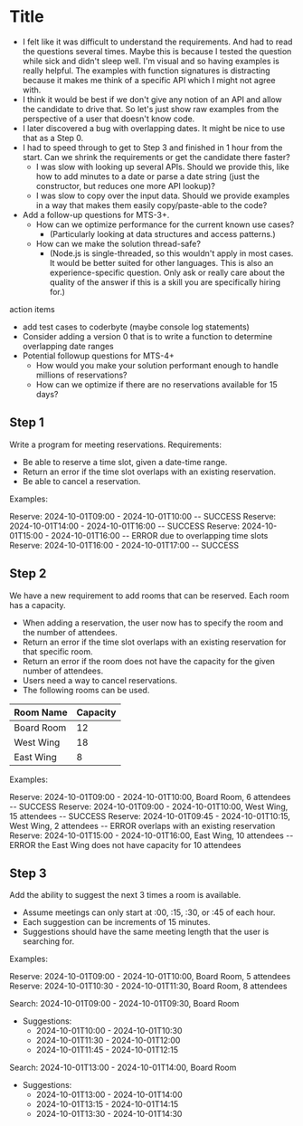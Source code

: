 # Title

- I felt like it was difficult to understand the requirements. And had to read the questions several times. Maybe this is because I tested the question while sick and didn't sleep well. I'm visual and so having examples is really helpful. The examples with function signatures is distracting because it makes me think of a specific API which I might not agree with.
- I think it would be best if we don't give any notion of an API and allow the candidate to drive that. So let's just show raw examples from the perspective of a user that doesn't know code.
- I later discovered a bug with overlapping dates. It might be nice to use that as a Step 0.
- I had to speed through to get to Step 3 and finished in 1 hour from the start. Can we shrink the requirements or get the candidate there faster?
  - I was slow with looking up several APIs. Should we provide this, like how to add minutes to a date or parse a date string (just the constructor, but reduces one more API lookup)?
  - I was slow to copy over the input data. Should we provide examples in a way that makes them easily copy/paste-able to the code?
- Add a follow-up questions for MTS-3+.
  - How can we optimize performance for the current known use cases? 
    - (Particularly looking at data structures and access patterns.)
  - How can we make the solution thread-safe? 
    - (Node.js is single-threaded, so this wouldn't apply in most cases. It would be better suited for other languages. This is also an experience-specific question. Only ask or really care about the quality of the answer if this is a skill you are specifically hiring for.)


action items
- add test cases to coderbyte (maybe console log statements)
- Consider adding a version 0 that is to write a function to determine overlapping date ranges
- Potential followup questions for MTS-4+
  - How would you make your solution performant enough to handle millions of reservations?
  - How can we optimize if there are no reservations available for 15 days?


## Step 1

Write a program for meeting reservations. Requirements:
- Be able to reserve a time slot, given a date-time range.
- Return an error if the time slot overlaps with an existing reservation.
- Be able to cancel a reservation.

Examples:

Reserve: 2024-10-01T09:00 - 2024-10-01T10:00 -- SUCCESS
Reserve: 2024-10-01T14:00 - 2024-10-01T16:00 -- SUCCESS
Reserve: 2024-10-01T15:00 - 2024-10-01T16:00 -- ERROR due to overlapping time slots
Reserve: 2024-10-01T16:00 - 2024-10-01T17:00 -- SUCCESS

## Step 2

We have a new requirement to add rooms that can be reserved. Each room has a capacity.
- When adding a reservation, the user now has to specify the room and the number of attendees.
- Return an error if the time slot overlaps with an existing reservation for that specific room.
- Return an error if the room does not have the capacity for the given number of attendees.
- Users need a way to cancel reservations.
- The following rooms can be used.

| Room Name  | Capacity |
|------------|----------|
| Board Room | 12       |
| West Wing  | 18       |
| East Wing  | 8        |

Examples:

Reserve: 2024-10-01T09:00 - 2024-10-01T10:00, Board Room, 6 attendees -- SUCCESS
Reserve: 2024-10-01T09:00 - 2024-10-01T10:00, West Wing, 15 attendees -- SUCCESS
Reserve: 2024-10-01T09:45 - 2024-10-01T10:15, West Wing, 2 attendees  -- ERROR overlaps with an existing reservation
Reserve: 2024-10-01T15:00 - 2024-10-01T16:00, East Wing, 10 attendees -- ERROR the East Wing does not have capacity for 10 attendees

## Step 3

Add the ability to suggest the next 3 times a room is available.
- Assume meetings can only start at :00, :15, :30, or :45 of each hour.
- Each suggestion can be increments of 15 minutes.
- Suggestions should have the same meeting length that the user is searching for.

Examples:

Reserve: 2024-10-01T09:00 - 2024-10-01T10:00, Board Room, 5 attendees
Reserve: 2024-10-01T10:30 - 2024-10-01T11:30, Board Room, 8 attendees

Search:  2024-10-01T09:00 - 2024-10-01T09:30, Board Room
  - Suggestions:
    - 2024-10-01T10:00 - 2024-10-01T10:30
    - 2024-10-01T11:30 - 2024-10-01T12:00
    - 2024-10-01T11:45 - 2024-10-01T12:15

Search:  2024-10-01T13:00 - 2024-10-01T14:00, Board Room
  - Suggestions:
    - 2024-10-01T13:00 - 2024-10-01T14:00
    - 2024-10-01T13:15 - 2024-10-01T14:15
    - 2024-10-01T13:30 - 2024-10-01T14:30

